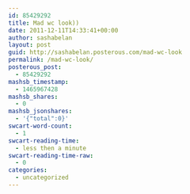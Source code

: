 ```yaml
---
id: 85429292
title: Mad wc look))
date: 2011-12-11T14:33:41+00:00
author: sashabelan
layout: post
guid: http://sashabelan.posterous.com/mad-wc-look
permalink: /mad-wc-look/
posterous_post:
  - 85429292
mashsb_timestamp:
  - 1465967428
mashsb_shares:
  - 0
mashsb_jsonshares:
  - '{"total":0}'
swcart-word-count:
  - 1
swcart-reading-time:
  - less then a minute
swcart-reading-time-raw:
  - 0
categories:
  - uncategorized
---
```

[](http://instagr.am/p/YjM2_/)